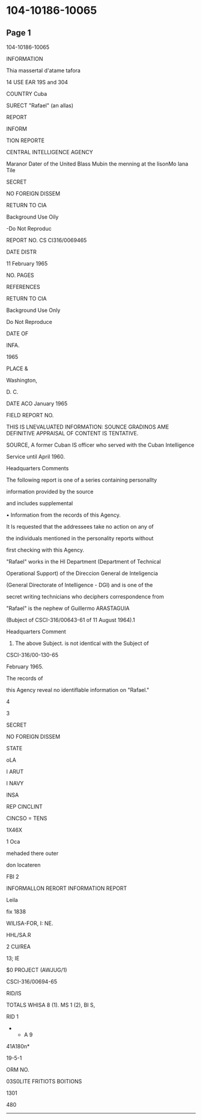 # 104-10186-10065

## Page 1

104-10186-10065

INFORMATION

Thia massertal d'atame tafora

14 USE EAR 19S and 304

COUNTRY Cuba

SURECT "Rafael" (an allas)

REPORT

INFORM

TION REPORTE

CENTRAL INTELLIGENCE AGENCY

Maranor Dater of the United Blass Mubin the menning at the lisonMo lana Tile

SECRET

NO FOREIGN DISSEM

RETURN TO CIA

Background Use Oily

-Do Not Reproduc

REPORT NO. CS CI316/0069465

DATE DISTR

11 February 1965

NO. PAGES

REFERENCES

RETURN TO CIA

Background Use Only

Do Not Reproduce

DATE OF

INFA.

1965

PLACE &

Washington,

D. C.

DATE ACO January 1965

FIELD REPORT NO.

THIS IS LNEVALUATED INFORMATION: SOUNCE GRADINOS AME DEFINITIVE APPRAISAL OF CONTENT IS TENTATIVE.

SOURCE, A former Cuban IS officer who served with the Cuban Intelligence

Service until April 1960.

Headquarters Comments

The following report is one of a series containing personallty

information provided by the source

and includes supplemental

• Information from the records of this Agency.

It Is requested that the addressees take no action on any of

the individuals mentioned in the personality reports without

first checking with this Agency.

"Rafael" works in the HI Department (Department of Technical

Operational Support) of the Direccion General de Inteligencia

(General Directorate of Intelligence - DGI) and is one of the

secret writing technicians who deciphers correspondence from

"Rafael" is the nephew of Guillermo ARASTAGUIA

(Bubject of CSCI-316/00643-61 of 11 August 1964).1

Headquarters Comment

1. The above Subject. is not identlcal with the Subject of

CSCI-316/00-130-65

February 1965.

The records of

this Agency reveal no identiflable information on "Rafael."

4

3

SECRET

NO FOREIGN DISSEM

STATE

oLA

I ARUT

I NAVY

INSA

REP CINCLINT

CINCSO = TENS

1X46X

1 Oca

mehaded there outer

don locateren

FBI 2

INFORMALLON RERORT INFORMATION REPORT

Leila

fix 1838

WILISA-FOR, I: NE.

HHL/SA.R

2 CU/REA

13; IE

$0 PROJECT (AWJUG/1)

CSCI-316/00694-65

RID/IS

TOTALS WHISA 8 (1). MS 1 (2), BI S,

RID 1

* * A 9

41A180n*

19-5-1

ORM NO.

03S0LITE FRITIOTS BOITIONS

1301

480

---

